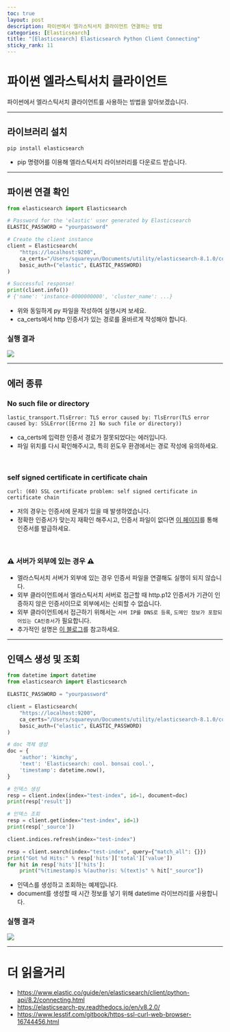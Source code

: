 ```yaml
---
toc: true
layout: post
description: 파이썬에서 엘라스틱서치 클라이언트 연결하는 방법
categories: [Elasticsearch]
title: "[Elasticsearch] Elasticsearch Python Client Connecting"
sticky_rank: 11
---
```


# 파이썬 엘라스틱서치 클라이언트

파이썬에서 엘라스틱서치 클라이언트를 사용하는 방법을 알아보겠습니다.

---

## 라이브러리 설치

```shell
pip install elasticsearch
```

- pip 명령어를 이용해 엘라스틱서치 라이브러리를 다운로드 받습니다.

---

## 파이썬 연결 확인

```python
from elasticsearch import Elasticsearch

# Password for the 'elastic' user generated by Elasticsearch
ELASTIC_PASSWORD = "yourpassword"

# Create the client instance
client = Elasticsearch(
    "https://localhost:9200",
    ca_certs="/Users/squareyun/Documents/utility/elasticsearch-8.1.0/config/certs/http_ca.crt",
    basic_auth=("elastic", ELASTIC_PASSWORD)
)

# Successful response!
print(client.info())
# {'name': 'instance-0000000000', 'cluster_name': ...}
```

- 위와 동일하게 py 파일을 작성하여 실행시켜 보세요.
- ca_certs에서 http 인증서가 있는 경로를 올바르게 작성해야 합니다.

### 실행 결과

![]({{site.baseurl}}/images/elasticsearch-python/done.png)

---

## 에러 종류

### No such file or directory

```
lastic_transport.TlsError: TLS error caused by: TlsError(TLS error caused by: SSLError([Errno 2] No such file or directory))
```

- ca_certs에 입력한 인증서 경로가 잘못되었다는 에러입니다.
- 파일 위치를 다시 확인해주시고, 특히 윈도우 환경에서는 경로 작성에 유의하세요.

<br/>

### self signed certificate in certificate chain

```
curl: (60) SSL certificate problem: self signed certificate in certificate chain
```

- 저의 경우는 인증서에 문제가 있을 때 발생하였습니다.
- 정확한 인증서가 맞는지 재확인 해주시고, 인증서 파일이 없다면 [이 페이지](https://www.lesstif.com/gitbook/https-ssl-curl-web-browser-16744456.html)를 통해 인증서를 발급하세요.

<br/>

### ⚠️ 서버가 외부에 있는 경우 ⚠️

- 엘라스틱서치 서버가 외부에 있는 경우 인증서 파일을 연결해도 실행이 되지 않습니다. 
- 외부 클라이언트에서 엘라스틱서치 서버로 접근할 때 http.p12 인증서가 기관이 인증하지 않은 인증서이므로 외부에서는 신뢰할 수 없습니다.
- 외부 클라이언트에서 접근하기 위해서는 `서버 IP를 DNS로 등록`, `도메인 정보가 포함되어있는 CA인증서`가 필요합니다.
- 추가적인 설명은 [이 블로그](https://acdongpgm.tistory.com/263)를 참고하세요.

---

## 인덱스 생성 및 조회

```python
from datetime import datetime
from elasticsearch import Elasticsearch

ELASTIC_PASSWORD = "yourpassword"

client = Elasticsearch(
    "https://localhost:9200",
    ca_certs="/Users/squareyun/Documents/utility/elasticsearch-8.1.0/config/certs/http_ca.crt",
    basic_auth=("elastic", ELASTIC_PASSWORD)
)

# doc 객체 생성
doc = {
    'author': 'kimchy',
    'text': 'Elasticsearch: cool. bonsai cool.',
    'timestamp': datetime.now(),
}

# 인덱스 생성
resp = client.index(index="test-index", id=1, document=doc)
print(resp['result'])

# 인덱스 조회
resp = client.get(index="test-index", id=1)
print(resp['_source'])

client.indices.refresh(index="test-index")

resp = client.search(index="test-index", query={"match_all": {}})
print("Got %d Hits:" % resp['hits']['total']['value'])
for hit in resp['hits']['hits']:
    print("%(timestamp)s %(author)s: %(text)s" % hit["_source"])
```

- 인덱스를 생성하고 조회하는 예제입니다.
- document를 생성할 때 시간 정보를 넣기 위해 datetime 라이브러리를 사용합니다.

### 실행 결과

![]({{site.baseurl}}/images/elasticsearch-python/done2.png)

---

# 더 읽을거리
- https://www.elastic.co/guide/en/elasticsearch/client/python-api/8.2/connecting.html
- https://elasticsearch-py.readthedocs.io/en/v8.2.0/
- https://www.lesstif.com/gitbook/https-ssl-curl-web-browser-16744456.html